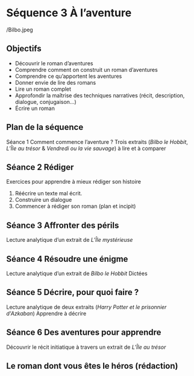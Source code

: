 # Séquence 3 À l’aventure

/Bilbo.jpeg

## Objectifs
- Découvrir le roman d’aventures
- Comprendre comment on construit un roman d’aventures
- Comprendre ce qu’apportent les aventures
- Donner envie de lire des romans
- Lire un roman complet
- Approfondir la maîtrise des techniques narratives (récit, description, dialogue, conjugaison…)
- Écrire un roman

## Plan de la séquence
Séance 1 Comment commence l’aventure ?
Trois extraits (*Bilbo le Hobbit*, *L’Île au trésor* & *Vendredi ou la vie sauvage*) à lire et à comparer

## Séance 2 Rédiger
Exercices pour apprendre à mieux rédiger son histoire

1. Réécrire un texte mal écrit.
2. Construire un dialogue
3. Commencer à rédiger son roman (plan et incipit)

## Séance 3 Affronter des périls
Lecture analytique d’un extrait de *L’Île mystérieuse*

## Séance 4 Résoudre une énigme
Lecture analytique d’un extrait de *Bilbo le Hobbit*
Dictées

## Séance 5 Décrire, pour quoi faire ?
Lecture analytique de deux extraits (*Harry Potter et le prisonnier d'Azkaban*)
Apprendre à décrire

## Séance 6 Des aventures pour apprendre
Découvrir le récit initiatique à travers un extrait de *L’Île au trésor*

## Le roman dont vous êtes le héros (rédaction)